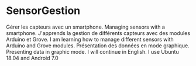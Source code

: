 # SensorGestion
Gérer les capteurs avec un smartphone. Managing sensors with a smartphone.
J'apprends la gestion de différents capteurs avec des modules Arduino et Grove. I am learning how to manage different sensors with Arduino and Grove modules.
Présentation des données en mode graphique. Presenting data in graphic mode.
I will continue in English.
I use Ubuntu 18.04 and Android 7.0
